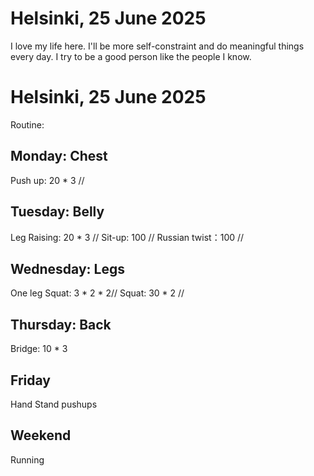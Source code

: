 # Helsinki, 25 June 2025
I love my life here. I'll be more self-constraint and do meaningful things every day. I try to be a good person like the people I know.

# Helsinki, 25 June 2025
Routine: 
## Monday: Chest 
Push up: 20 * 3 //
## Tuesday: Belly
Leg Raising: 20 * 3 //
Sit-up: 100 //
Russian twist：100 //
## Wednesday: Legs
One leg Squat: 3 * 2 *  2//
Squat: 30 * 2 //
## Thursday: Back
Bridge: 10 * 3

## Friday
Hand Stand pushups

## Weekend
Running




